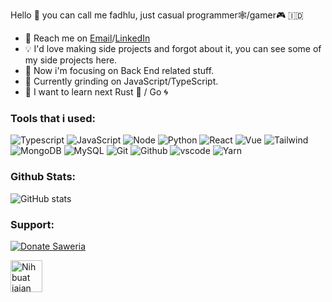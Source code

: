 Hello 👋 you can call me fadhlu, just casual programmer🕸️/gamer🎮 🇮🇩

- 🚀 Reach me on [Email](mailto:fadhlurahman.i@gmail.com)/[LinkedIn](https://www.linkedin.com/in/faadhlurahman/?lipi=urn%3Ali%3Apage%3Ad_flagship3_feed%3B6w%2Fl8P%2BQS0uu0i1o%2BtbVbA%3D%3D)
- 💡 I'd love making side projects and forgot about it, you can see some of my side projects here.
- 💭 Now i'm focusing on Back End related stuff.
- 🌱 Currently grinding on JavaScript/TypeScript.
- 📖 I want to learn next Rust 🦀 / Go 🌀

### Tools that i used:

![Typescript](https://img.shields.io/badge/TypeScript-007ACC?style=for-the-badge&logo=typescript&logoColor=white) ![JavaScript](https://img.shields.io/badge/JavaScript-F7DF1E?style=for-the-badge&logo=javascript&logoColor=black) ![Node](https://img.shields.io/badge/Node.js-43853D?style=for-the-badge&logo=node.js&logoColor=white) ![Python](https://img.shields.io/badge/Python-14354C?style=for-the-badge&logo=python&logoColor=white) ![React](https://img.shields.io/badge/React-20232A?style=for-the-badge&logo=react&logoColor=61DAFB) ![Vue](https://img.shields.io/badge/Vue.js-35495E?style=for-the-badge&logo=vue.js&logoColor=4FC08D) ![Tailwind](https://img.shields.io/badge/Tailwind_CSS-38B2AC?style=for-the-badge&logo=tailwind-css&logoColor=white)
![MongoDB](https://img.shields.io/badge/MongoDB-4EA94B?style=for-the-badge&logo=mongodb&logoColor=white) ![MySQL](https://img.shields.io/badge/MySQL-00000F?style=for-the-badge&logo=mysql&logoColor=white) ![Git](https://img.shields.io/badge/Git-orange?style=for-the-badge&logo=git&logoColor=white) ![Github](https://img.shields.io/badge/GitHub-100000?style=for-the-badge&logo=github&logoColor=white) ![vscode](https://img.shields.io/badge/vscode-AEE1E1?style=for-the-badge&logo=visual-studio-code&logoColor=black) ![Yarn](https://img.shields.io/badge/Yarn-99FEFF?style=for-the-badge&logo=yarn&logoColor=black)

### Github Stats:

![GitHub stats](https://github-readme-stats.vercel.app/api?username=dotslashf&show_icons=true)

### Support:

[![Donate Saweria](https://img.shields.io/badge/donate%20on-saweria-yellow?style=flat-square&logo=coffee)](https://saweria.co/dotslashf)

<a href="https://www.nihbuatjajan.com/dotslashf" target="_blank"><img src="https://d4xyvrfd64gfm.cloudfront.net/buttons/default-cta.png" alt="Nih buat jajan" style="height: 51px !important;" ></a>
